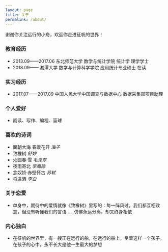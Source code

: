 ```yaml
---
layout: page
title: 关于
permalink: /about/
---
```


<div align='left'>
<p>谢谢你关注远行的小舟，欢迎你走进征帆的世界！</p>
</div>


### 教育经历

- 2013.09——2017.06 东北师范大学 数学与统计学院 统计学 理学学士
- 2018.09——        湘潭大学 数学与计算科学学院 应用统计专业硕士 在读

### 实习经历

- 2017.07——2017.09 中国人民大学中国调查与数据中心 数据采集部项目助理

### 个人爱好

- 阅读、写作、编程、篮球

### 喜欢的诗词

- 面朝大海 春暖花开 *海子*
- 致橡树 *舒婷*
- 沁园春·雪 *毛泽东*
- 夜雨寄北 *李商隐*
- 念奴娇·赤壁怀古 *苏轼*
- 将进酒 *李白*

### 关于恋爱

- 单身中，期待中的爱情就像《致橡树》里写的：每一阵风过，我们都互相致意，但没有听懂我们的言语……仿佛永远分离，却又终身相依

### 内心独白

- 在征帆的世界里，有一艘正在远行的船，在远行的船上，坐着这样一个孩子，在孩子的心中，永不长大是他一生最大的梦想